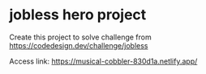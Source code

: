 # jobless hero project

Create this project to solve challenge from https://codedesign.dev/challenge/jobless

Access link: https://musical-cobbler-830d1a.netlify.app/
